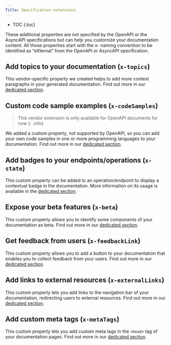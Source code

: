 ```yaml
---
Title: Specification extensions
---
```


- TOC
{:toc}

These additional properties are not specified by the OpenAPI or the AsyncAPI specifications but can help you customize your documentation content. All those properties start with the x- naming convention to be identified as “eXternal” from the OpenAPI or AsyncAPI specification.

## Add topics to your documentation (`x-topics`)

This vendor-specific property we created helps to add more context paragraphs in your generated documentation. Find out more in our [dedicated section](/help/enhance-documentation-content/topics/).

## Custom code sample examples (`x-codeSamples`)

> This vendor extension is only available for OpenAPI documents for now
{: .info}

We added a custom property, not supported by OpenAPI, so you can add your own code samples in one or more programming languages to your documentation. Find out more in our [dedicated section](/help/specification-support/doc-code-samples).

## Add badges to your endpoints/operations (`x-state`) 

This custom property can be added to an operation/endpoint to display a contextual badge in the documentation.
More information on its usage is available in the [dedicated section](/help/specification-support/doc-badges).

## Expose your beta features (`x-beta`)

This custom property allows you to identify some components of your documentation as beta. Find out more in our [dedicated section](/help/specification-support/doc-badges/#beta).

## Get feedback from users (`x-feedbackLink`)

This custom property allows you to add a button to your documentation that enables you to collect feedback from your users. Find out more in our [dedicated section](/help/publish-documentation/feedback).

## Add links to external resources (`x-externalLinks`)

This custom property lets you add links to the navigation bar of your documentation, redirecting users to external resources. Find out more in our [dedicated section](/help/publish-documentation/external-links).

## Add custom meta tags (`x-metaTags`)

This custom property lets you add custom meta tags in the `<head>` tag of your documentation pages. Find out more in our [dedicated section](/help/specification-support/meta-tags).
